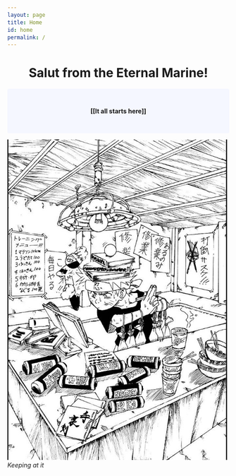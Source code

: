 ```yaml
---
layout: page
title: Home
id: home
permalink: /
---
```



<h1 style="text-align: center;">
Salut from the Eternal Marine!
</h1>

<p style="padding: 3em 1em; background: #f5f7ff; border-radius: 4px;" align="center">
  <span style="font-weight: bold">[[It all starts here]]</span>
</p>


![Keeping at it!](assets/Naruto.jpg) 
*Keeping at it*


<style>
  .wrapper {
    max-width: 46em;
  }
</style>

